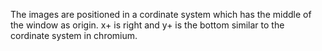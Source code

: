 The images are positioned in a cordinate system which has the middle of the window as origin.
x+ is right and y+ is the bottom similar to the cordinate system in chromium.